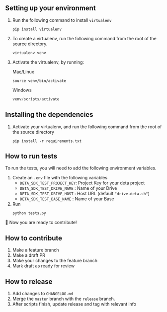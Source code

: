 ## Setting up your environment
1. Run the following command to install `virtualenv` 
    ```
    pip install virtualenv
    ```
2. To create a virtualenv, run the following command from the root of the source directory. 
    ```
    virtualenv venv
    ```
3. Activate the virtualenv, by running:

    Mac/Linux
    ```shell
    source venv/bin/activate
    ```
    Windows
    ```powershell
    venv/scripts/activate
    ```
    
## Installing the dependencies
1. Activate your virtualenv, and run the following command from the root of the source directory
    ```shell
    pip install -r requirements.txt
    ```

## How to run tests
To run the tests, you will need to add the following environment variables. 
1. Create an `.env` file with the following variables
    - `DETA_SDK_TEST_PROJECT_KEY`: Project Key for your deta project
    - `DETA_SDK_TEST_DRIVE_NAME` : Name of your Drive 
    - `DETA_SDK_TEST_DRIVE_HOST` : Host URL (default `"drive.deta.sh"`)
    - `DETA_SDK_TEST_BASE_NAME` : Name of your Base
2. Run
   ```
   python tests.py
   ``` 
   
🎉 Now you are ready to contribute!
   
## How to contribute
1. Make a feature branch
2. Make a draft PR
3. Make your changes to the feature branch
4. Mark draft as ready for review

## How to release
1. Add changes to `CHANGELOG.md`
2. Merge the `master` branch with the `release` branch.
3. After scripts finish, update release and tag with relevant info
